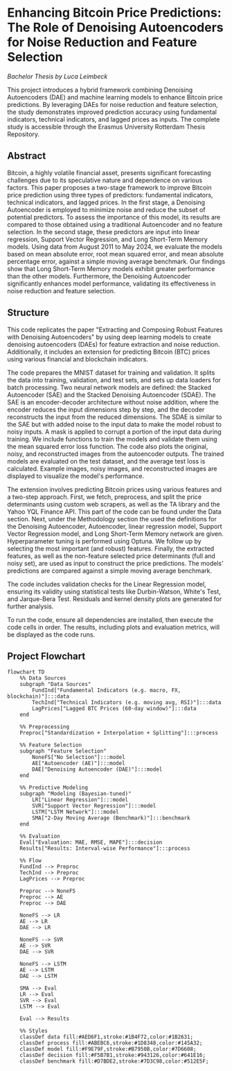 # Enhancing Bitcoin Price Predictions: The Role of Denoising Autoencoders for Noise Reduction and Feature Selection
_Bachelor Thesis by Luca Leimbeck_

This project introduces a hybrid framework combining Denoising Autoencoders (DAE) and machine learning models to enhance Bitcoin price predictions. By leveraging DAEs for noise reduction and feature selection, the study demonstrates improved prediction accuracy using fundamental indicators, technical indicators, and lagged prices as inputs. The complete study is accessible through the Erasmus University Rotterdam Thesis Repository.

## Abstract 
Bitcoin, a highly volatile financial asset, presents significant forecasting challenges due to
its speculative nature and dependence on various factors. This paper proposes a two-stage
framework to improve Bitcoin price prediction using three types of predictors: fundamental
indicators, technical indicators, and lagged prices. In the first stage, a Denoising Autoencoder is employed to minimize noise and reduce the subset of potential predictors. To assess
the importance of this model, its results are compared to those obtained using a traditional
Autoencoder and no feature selection. In the second stage, these predictors are input into
linear regression, Support Vector Regression, and Long Short-Term Memory models. Using data from August 2011 to May 2024, we evaluate the models based on mean absolute
error, root mean squared error, and mean absolute percentage error, against a simple moving average benchmark. Our findings show that Long Short-Term Memory models exhibit
greater performance than the other models. Furthermore, the Denoising Autoencoder significantly enhances model performance, validating its effectiveness in noise reduction and
feature selection.

## Structure

This code replicates the paper "Extracting and Composing Robust Features with Denoising Autoencoders" by using deep learning models to create denoising autoencoders (DAEs) for feature extraction and noise reduction. Additionally, it includes an extension for predicting Bitcoin (BTC) prices using various financial and blockchain indicators.

The code prepares the MNIST dataset for training and validation. It splits the data into training, validation, and test sets, and sets up data loaders for batch processing. Two neural network models are defined: the Stacked Autoencoder (SAE) and the Stacked Denoising Autoencoder (SDAE). The SAE is an encoder-decoder architecture without noise addition, where the encoder reduces the input dimensions step by step, and the decoder reconstructs the input from the reduced dimensions. The SDAE is similar to the SAE but with added noise to the input data to make the model robust to noisy inputs. A mask is applied to corrupt a portion of the input data during training. We include functions to train the models and validate them using the mean squared error loss function. The code also plots the original, noisy, and reconstructed images from the autoencoder outputs. The trained models are evaluated on the test dataset, and the average test loss is calculated. Example images, noisy images, and reconstructed images are displayed to visualize the model's performance.

The extension involves predicting Bitcoin prices using various features and a two-step approach. First, we fetch, preprocess, and split the price determinants using custom web scrapers, as well as the TA library and the Yahoo YQL Finance API. This part of the code can be found under the Data section. Next, under the Methodology section the used the definitions for the Denoising Autoencoder, Autoencoder, linear regression model, Support Vector Regression model, and Long Short-Term Memory network are given. Hyperparameter tuning is performed using Optuna. We follow up by selecting the most important (and robust) features. Finally, the extracted features, as well as the non-feature selected price determinants (full and noisy set), are used as input to construct the price predictions. The models’ predictions are compared against a simple moving average benchmark.

The code includes validation checks for the Linear Regression model, ensuring its validity using statistical tests like Durbin-Watson, White's Test, and Jarque-Bera Test. Residuals and kernel density plots are generated for further analysis.

To run the code, ensure all dependencies are installed, then execute the code cells in order. The results, including plots and evaluation metrics, will be displayed as the code runs.

## Project Flowchart

```mermaid
flowchart TD
    %% Data Sources
    subgraph "Data Sources"
        FundInd["Fundamental Indicators (e.g. macro, FX, blockchain)"]:::data
        TechInd["Technical Indicators (e.g. moving avg, RSI)"]:::data
        LagPrices["Lagged BTC Prices (60-day window)"]:::data
    end

    %% Preprocessing
    Preproc["Standardization + Interpolation + Splitting"]:::process

    %% Feature Selection
    subgraph "Feature Selection"
        NoneFS["No Selection"]:::model
        AE["Autoencoder (AE)"]:::model
        DAE["Denoising Autoencoder (DAE)"]:::model
    end

    %% Predictive Modeling
    subgraph "Modeling (Bayesian-tuned)"
        LR["Linear Regression"]:::model
        SVR["Support Vector Regression"]:::model
        LSTM["LSTM Network"]:::model
        SMA["2-Day Moving Average (Benchmark)"]:::benchmark
    end

    %% Evaluation
    Eval["Evaluation: MAE, RMSE, MAPE"]:::decision
    Results["Results: Interval-wise Performance"]:::process

    %% Flow
    FundInd --> Preproc
    TechInd --> Preproc
    LagPrices --> Preproc

    Preproc --> NoneFS
    Preproc --> AE
    Preproc --> DAE

    NoneFS --> LR
    AE --> LR
    DAE --> LR

    NoneFS --> SVR
    AE --> SVR
    DAE --> SVR

    NoneFS --> LSTM
    AE --> LSTM
    DAE --> LSTM

    SMA --> Eval
    LR --> Eval
    SVR --> Eval
    LSTM --> Eval

    Eval --> Results

    %% Styles
    classDef data fill:#AED6F1,stroke:#1B4F72,color:#1B2631;
    classDef process fill:#ABEBC6,stroke:#1D8348,color:#145A32;
    classDef model fill:#F9E79F,stroke:#B7950B,color:#7D6608;
    classDef decision fill:#F5B7B1,stroke:#943126,color:#641E16;
    classDef benchmark fill:#D7BDE2,stroke:#7D3C98,color:#512E5F;
